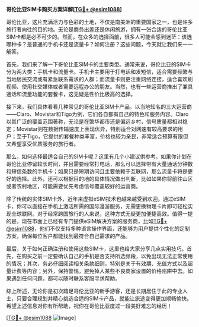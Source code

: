 **哥伦比亚SIM卡购买方案详解[[TG💪+ @esim1088](https://t.me/s/esim1088)]**

哥伦比亚，这片充满活力与色彩的土地，不仅是南美洲的重要国家之一，也是许多旅行者向往的目的地。无论是商务出差还是休闲旅游，拥有一张合适的哥伦比亚SIM卡都是必不可少的。然而，在众多的选择面前，很多人可能会感到迷茫：该选哪种卡？是普通的手机卡还是流量卡？如何注册？这些问题，今天就让我们来一一解答。

首先，我们来了解一下哥伦比亚SIM卡的主要类型。通常来说，哥伦比亚的SIM卡分为两大类：手机卡和流量卡。手机卡主要用于打电话和发短信，适合需要频繁与当地居民交流或有紧急联系需求的人群；而流量卡则更注重网络连接，适合喜欢刷视频、使用社交媒体或者需要远程办公的朋友。当然，也有一些运营商推出了兼具通话和流量功能的套餐卡，这无疑是性价比极高的选择。

接下来，我们具体看看几种常见的哥伦比亚SIM卡产品。以当地知名的三大运营商——Claro、Movistar和Tigo为例，它们各自都有自己的特色和服务内容。Claro以其广泛的覆盖范围著称，无论是在繁华都市还是偏远乡村，信号质量都相对稳定；Movistar则在数据传输速度上表现优异，特别适合对网速有较高要求的用户；至于Tigo，它提供的套餐种类丰富，价格也较为亲民，非常适合预算有限但又希望享受优质服务的旅行者。

那么，如何选择最适合自己的SIM卡呢？这里有几个小建议供参考。如果你计划在哥伦比亚停留较长时间，并且需要经常打电话，那么可以选择带有大量通话分钟数和短信条数的手机卡；如果只是短期访问且主要依赖于互联网，那么流量卡将是更好的选择。此外，还可以根据目的地的具体情况做出判断，比如如果你将前往山区或者农村地区，可能需要优先考虑信号覆盖较好的运营商。

除了传统的实体SIM卡外，近年来虚拟eSIM技术也越来越受到欢迎。通过eSIM卡，你可以直接在手机上激活所需的国际漫游服务，无需更换物理卡片即可轻松实现全球联网。对于经常跨国旅行的人来说，这种方式无疑更加便捷高效。值得一提的是，现在市面上已经有专门提供eSIM解决方案的服务商，比如[TG💪+ @esim1088](https://t.me/s/esim1088)，他们不仅支持多种语言操作界面，还能够为用户提供个性化的定制方案，确保每位客户都能找到最符合自己需求的产品。

最后，关于如何正确注册和使用这些SIM卡，这里也给大家分享几点实用技巧。首先，在购买之前一定要确认自己的手机是否支持所选频段，以免出现无法正常使用的情况；其次，务必仔细阅读相关条款细则，特别是关于有效期、充值方式以及超量计费等内容；另外，保持警惕，避免掉入某些不良商家设置的价格陷阱中去。如果遇到任何问题，都可以随时联系客服寻求帮助。

综上所述，无论你是初次踏足哥伦比亚的新手游客，还是长期居住于此的专业人士，只要合理规划并精心挑选合适的SIM卡产品，就能让旅途变得更加顺畅愉快。希望上述信息对你有所帮助，祝你在哥伦比亚度过一段美好难忘的经历！

[[TG💪+ @esim1088](https://t.me/s/esim1088) ![Image](https://i.postimg.cc/4NQfJmqS/Snipaste-2025-05-13-00-14-12.png)]